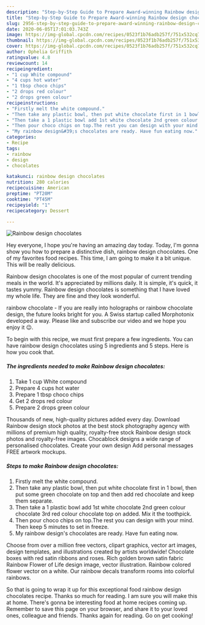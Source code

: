 ```yaml
---
description: "Step-by-Step Guide to Prepare Award-winning Rainbow design chocolates"
title: "Step-by-Step Guide to Prepare Award-winning Rainbow design chocolates"
slug: 2956-step-by-step-guide-to-prepare-award-winning-rainbow-design-chocolates
date: 2020-06-05T17:01:03.743Z
image: https://img-global.cpcdn.com/recipes/0523f1b76adb257f/751x532cq70/rainbow-design-chocolates-recipe-main-photo.jpg
thumbnail: https://img-global.cpcdn.com/recipes/0523f1b76adb257f/751x532cq70/rainbow-design-chocolates-recipe-main-photo.jpg
cover: https://img-global.cpcdn.com/recipes/0523f1b76adb257f/751x532cq70/rainbow-design-chocolates-recipe-main-photo.jpg
author: Ophelia Griffith
ratingvalue: 4.8
reviewcount: 14
recipeingredient:
- "1 cup White compound"
- "4 cups hot water"
- "1 tbsp choco chips"
- "2 drops red colour"
- "2 drops green colour"
recipeinstructions:
- "Firstly melt the white compound."
- "Then take any plastic bowl, then put white chocolate first in 1 bowl, then put some green chocolate on top and then add red chocolate and keep them separate."
- "Then take a 1 plastic bowl add 1st white chocolate 2nd green colour chocolate 3rd red colour chocolate top on added. Mix it the toothpick."
- "Then pour choco chips on top.The rest you can design with your mind. Then keep 5 minutes to set in freeze."
- "My rainbow design&#39;s chocolates are ready. Have fun eating now."
categories:
- Recipe
tags:
- rainbow
- design
- chocolates

katakunci: rainbow design chocolates 
nutrition: 280 calories
recipecuisine: American
preptime: "PT20M"
cooktime: "PT45M"
recipeyield: "1"
recipecategory: Dessert

---
```



![Rainbow design chocolates](https://img-global.cpcdn.com/recipes/0523f1b76adb257f/751x532cq70/rainbow-design-chocolates-recipe-main-photo.jpg)

Hey everyone, I hope you're having an amazing day today. Today, I'm gonna show you how to prepare a distinctive dish, rainbow design chocolates. One of my favorites food recipes. This time, I am going to make it a bit unique. This will be really delicious.

Rainbow design chocolates is one of the most popular of current trending meals in the world. It's appreciated by millions daily. It is simple, it's quick, it tastes yummy. Rainbow design chocolates is something that I have loved my whole life. They are fine and they look wonderful.

rainbow chocolate - If you are really into holographs or rainbow chocolate design, the future looks bright for you. A Swiss startup called Morphotonix developed a way. Please like and subscribe our video and we hope you enjoy it 😉.


To begin with this recipe, we must first prepare a few ingredients. You can have rainbow design chocolates using 5 ingredients and 5 steps. Here is how you cook that.

<!--inarticleads1-->

##### The ingredients needed to make Rainbow design chocolates:

1. Take 1 cup White compound
1. Prepare 4 cups hot water
1. Prepare 1 tbsp choco chips
1. Get 2 drops red colour
1. Prepare 2 drops green colour


Thousands of new, high-quality pictures added every day. Download Rainbow design stock photos at the best stock photography agency with millions of premium high quality, royalty-free stock Rainbow design stock photos and royalty-free images. Chocablock designs a wide range of personalised chocolates. Create your own design Add personal messages FREE artwork mockups. 

<!--inarticleads2-->

##### Steps to make Rainbow design chocolates:

1. Firstly melt the white compound.
1. Then take any plastic bowl, then put white chocolate first in 1 bowl, then put some green chocolate on top and then add red chocolate and keep them separate.
1. Then take a 1 plastic bowl add 1st white chocolate 2nd green colour chocolate 3rd red colour chocolate top on added. Mix it the toothpick.
1. Then pour choco chips on top.The rest you can design with your mind. Then keep 5 minutes to set in freeze.
1. My rainbow design&#39;s chocolates are ready. Have fun eating now.


Choose from over a million free vectors, clipart graphics, vector art images, design templates, and illustrations created by artists worldwide! Chocolate boxes with red satin ribbons and roses. Rich golden brown satin fabric Rainbow Flower of Life design image, vector illustration. Rainbow colored flower vector on a white. Our rainbow decals transform rooms into colorful rainbows. 

So that is going to wrap it up for this exceptional food rainbow design chocolates recipe. Thanks so much for reading. I am sure you will make this at home. There's gonna be interesting food at home recipes coming up. Remember to save this page on your browser, and share it to your loved ones, colleague and friends. Thanks again for reading. Go on get cooking!
